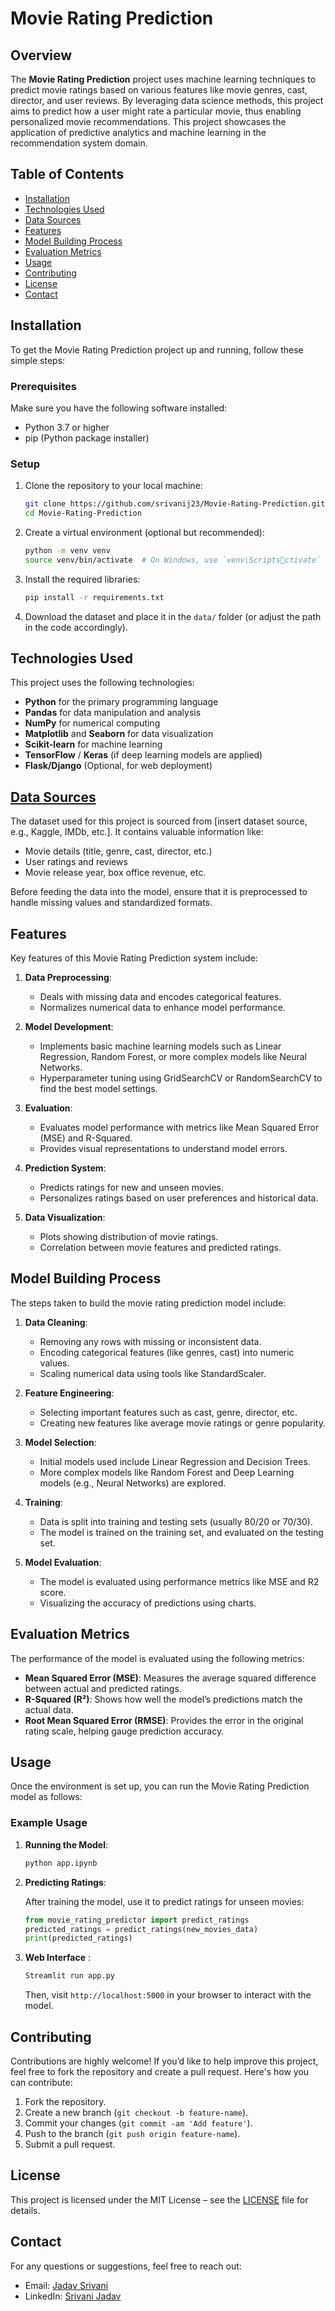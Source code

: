
# Movie Rating Prediction

## Overview

The **Movie Rating Prediction** project uses machine learning techniques to predict movie ratings based on various features like movie genres, cast, director, and user reviews. By leveraging data science methods, this project aims to predict how a user might rate a particular movie, thus enabling personalized movie recommendations. This project showcases the application of predictive analytics and machine learning in the recommendation system domain.

## Table of Contents

- [Installation](#installation)
- [Technologies Used](#technologies-used)
- [Data Sources](#data-sources)
- [Features](#features)
- [Model Building Process](#model-building-process)
- [Evaluation Metrics](#evaluation-metrics)
- [Usage](#usage)
- [Contributing](#contributing)
- [License](#license)
- [Contact](#contact)

## Installation

To get the Movie Rating Prediction project up and running, follow these simple steps:

### Prerequisites

Make sure you have the following software installed:

- Python 3.7 or higher
- pip (Python package installer)

### Setup

1. Clone the repository to your local machine:
   ```bash
   git clone https://github.com/srivanij23/Movie-Rating-Prediction.git
   cd Movie-Rating-Prediction
   ```

2. Create a virtual environment (optional but recommended):
   ```bash
   python -m venv venv
   source venv/bin/activate  # On Windows, use `venv\Scriptsctivate`
   ```

3. Install the required libraries:
   ```bash
   pip install -r requirements.txt
   ```

4. Download the dataset and place it in the `data/` folder (or adjust the path in the code accordingly).

## Technologies Used

This project uses the following technologies:

- **Python** for the primary programming language
- **Pandas** for data manipulation and analysis
- **NumPy** for numerical computing
- **Matplotlib** and **Seaborn** for data visualization
- **Scikit-learn** for machine learning
- **TensorFlow** / **Keras** (if deep learning models are applied)
- **Flask/Django** (Optional, for web deployment)

## [Data Sources](https://www.kaggle.com/datasets/adrianmcmahon/imdb-india-movies)

The dataset used for this project is sourced from [insert dataset source, e.g., Kaggle, IMDb, etc.]. It contains valuable information like:

- Movie details (title, genre, cast, director, etc.)
- User ratings and reviews
- Movie release year, box office revenue, etc.

Before feeding the data into the model, ensure that it is preprocessed to handle missing values and standardized formats.

## Features

Key features of this Movie Rating Prediction system include:

1. **Data Preprocessing**:
   - Deals with missing data and encodes categorical features.
   - Normalizes numerical data to enhance model performance.

2. **Model Development**:
   - Implements basic machine learning models such as Linear Regression, Random Forest, or more complex models like Neural Networks.
   - Hyperparameter tuning using GridSearchCV or RandomSearchCV to find the best model settings.

3. **Evaluation**:
   - Evaluates model performance with metrics like Mean Squared Error (MSE) and R-Squared.
   - Provides visual representations to understand model errors.

4. **Prediction System**:
   - Predicts ratings for new and unseen movies.
   - Personalizes ratings based on user preferences and historical data.

5. **Data Visualization**:
   - Plots showing distribution of movie ratings.
   - Correlation between movie features and predicted ratings.

## Model Building Process

The steps taken to build the movie rating prediction model include:

1. **Data Cleaning**:
   - Removing any rows with missing or inconsistent data.
   - Encoding categorical features (like genres, cast) into numeric values.
   - Scaling numerical data using tools like StandardScaler.

2. **Feature Engineering**:
   - Selecting important features such as cast, genre, director, etc.
   - Creating new features like average movie ratings or genre popularity.

3. **Model Selection**:
   - Initial models used include Linear Regression and Decision Trees.
   - More complex models like Random Forest and Deep Learning models (e.g., Neural Networks) are explored.

4. **Training**:
   - Data is split into training and testing sets (usually 80/20 or 70/30).
   - The model is trained on the training set, and evaluated on the testing set.

5. **Model Evaluation**:
   - The model is evaluated using performance metrics like MSE and R2 score.
   - Visualizing the accuracy of predictions using charts.

## Evaluation Metrics

The performance of the model is evaluated using the following metrics:

- **Mean Squared Error (MSE)**: Measures the average squared difference between actual and predicted ratings.
- **R-Squared (R²)**: Shows how well the model’s predictions match the actual data. 
- **Root Mean Squared Error (RMSE)**: Provides the error in the original rating scale, helping gauge prediction accuracy.

## Usage

Once the environment is set up, you can run the Movie Rating Prediction model as follows:

### Example Usage

1. **Running the Model**:

   ```bash
   python app.ipynb
   ```

2. **Predicting Ratings**:

   After training the model, use it to predict ratings for unseen movies:
   ```python
   from movie_rating_predictor import predict_ratings
   predicted_ratings = predict_ratings(new_movies_data)
   print(predicted_ratings)
   ```

3. **Web Interface** :
  
   ```bash
   Streamlit run app.py
   ```
   Then, visit `http://localhost:5000` in your browser to interact with the model.

## Contributing

Contributions are highly welcome! If you’d like to help improve this project, feel free to fork the repository and create a pull request. Here's how you can contribute:

1. Fork the repository.
2. Create a new branch (`git checkout -b feature-name`).
3. Commit your changes (`git commit -am 'Add feature'`).
4. Push to the branch (`git push origin feature-name`).
5. Submit a pull request.

## License

This project is licensed under the MIT License – see the [LICENSE](LICENSE) file for details.

## Contact

For any questions or suggestions, feel free to reach out:

- Email: [Jadav Srivani](mailto:jadavsrivani@gmail.com)
- LinkedIn: [Srivani Jadav](https://www.linkedin.com/in/jadav-srivani-1854b1271/)
